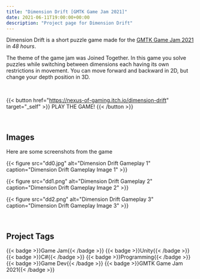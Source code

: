 ```yaml
---
title: "Dimension Drift [GMTK Game Jam 2021]"
date: 2021-06-11T19:00:00+00:00
description: "Project page for Dimension Drift"
---
```


Dimension Drift is a short puzzle game made for the [GMTK Game Jam 2021](https://itch.io/jam/gmtk-2021) in *48 hours*.

The theme of the game jam was Joined Together. In this game you solve puzzles while switching between dimensions each having its own restrictions in movement. You can  move forward and backward in 2D, but change your depth position in 3D.

</br>

{{< button href="https://nexus-of-gaming.itch.io/dimension-drift" target="_self" >}}
PLAY THE GAME!
{{< /button >}}

</br>

## Images

Here are some screenshots from the game

{{< figure
    src="dd0.jpg"
    alt="Dimension Drift Gameplay 1"
    caption="Dimension Drift Gameplay Image 1"
    >}}

{{< figure
    src="dd1.png"
    alt="Dimension Drift Gameplay 2"
    caption="Dimension Drift Gameplay Image 2"
    >}}

{{< figure
    src="dd2.png"
    alt="Dimension Drift Gameplay 3"
    caption="Dimension Drift Gameplay Image 3"
    >}}

</br>

## Project Tags

<div style="display: flex; flex-wrap: wrap; gap: 10px;">
  {{< badge >}}Game Jam{{< /badge >}}
  {{< badge >}}Unity{{< /badge >}}
  {{< badge >}}C#{{< /badge >}}
  {{< badge >}}Programming{{< /badge >}}
  {{< badge >}}Game Dev{{< /badge >}}
  {{< badge >}}GMTK Game Jam 2021{{< /badge >}}
</div>
